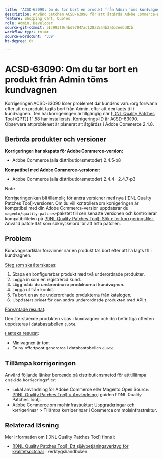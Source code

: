 ```yaml
---
title: 'ACSD-63090: Om du tar bort en produkt från Admin töms kundvagnen'
description: Använd patchen ACSD-63090 för att åtgärda Adobe Commerce-problemet där kundens varukorg försvann efter att en produkt raderats efter att den lagts till i kundvagnen.
feature: Shopping Cart, Quotes
role: Admin, Developer
source-git-commit: 513993f0c4bd97047ad128a25a4b2a6b3eebd82b
workflow-type: tm+mt
source-wordcount: '369'
ht-degree: 0%

---
```


# ACSD-63090: Om du tar bort en produkt från Admin töms kundvagnen

Korrigeringen ACSD-63090 löser problemet där kundens varukorg försvann efter att en produkt tagits bort från Admin, efter att den lagts till i kundvagnen. Den här korrigeringen är tillgänglig när [[!DNL Quality Patches Tool (QPT)]](/help/tools/quality-patches-tool/quality-patches-tool-to-self-serve-quality-patches.md) 1.1.58 har installerats. Korrigerings-ID är ACSD-63090. Observera att problemet är planerat att åtgärdas i Adobe Commerce 2.4.8.

## Berörda produkter och versioner

**Korrigeringen har skapats för Adobe Commerce-version:**

* Adobe Commerce (alla distributionsmetoder) 2.4.5-p8

**Kompatibel med Adobe Commerce-versioner:**

* Adobe Commerce (alla distributionsmetoder) 2.4.4 - 2.4.7-p3

>[!NOTE]
>
>Korrigeringen kan bli tillämplig för andra versioner med nya [!DNL Quality Patches Tool]-versioner. Om du vill kontrollera om korrigeringen är kompatibel med din Adobe Commerce-version uppdaterar du `magento/quality-patches`-paketet till den senaste versionen och kontrollerar kompatibiliteten på [[!DNL Quality Patches Tool]: Sök efter korrigeringsfiler ](https://experienceleague.adobe.com/tools/commerce-quality-patches/index.html). Använd patch-ID:t som söknyckelord för att hitta patchen.

## Problem

Kundvagnsartiklar försvinner när en produkt tas bort efter att ha lagts till i kundvagnen.

<u>Steg som ska återskapas</u>:

1. Skapa en konfigurerbar produkt med två underordnade produkter.
1. Logga in som en registrerad kund.
1. Lägg båda de underordnade produkterna i kundvagnen.
1. Logga ut från kontot.
1. Ta bort en av de underordnade produkterna från katalogen.
1. Uppdatera priset för den andra underordnade produkten med API:t.

<u>Förväntade resultat</u>:

Den återstående produkten visas i kundvagnen och den befintliga offerten uppdateras i databastabellen `quote`.

<u>Faktiska resultat</u>:

* Minivagnen är tom.
* En ny offertpost genereras i databastabellen `quote`.

## Tillämpa korrigeringen

Använd följande länkar beroende på distributionsmetod för att tillämpa enskilda korrigeringsfiler:

* Lokal användning för Adobe Commerce eller Magento Open Source: [[!DNL Quality Patches Tool] > Användning ](/help/tools/quality-patches-tool/usage.md) i guiden [!DNL Quality Patches Tool].
* Adobe Commerce om molninfrastruktur: [Uppgraderingar och korrigeringar > Tillämpa korrigeringar](https://experienceleague.adobe.com/docs/commerce-cloud-service/user-guide/develop/upgrade/apply-patches.html) i Commerce om molninfrastruktur.

## Relaterad läsning

Mer information om [!DNL Quality Patches Tool] finns i:

* [[!DNL Quality Patches Tool]: Ett självbetjäningsverktyg för kvalitetspatchar](/help/tools/quality-patches-tool/quality-patches-tool-to-self-serve-quality-patches.md) i verktygshandboken.

